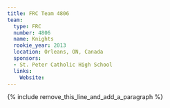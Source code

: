 ```yaml
---
title: FRC Team 4806
team:
  type: FRC
  number: 4806
  name: Knights
  rookie_year: 2013
  location: Orleans, ON, Canada
  sponsors:
  - St. Peter Catholic High School
  links:
    Website:
---
```


{% include remove_this_line_and_add_a_paragraph %}